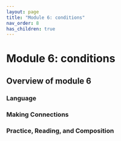 ```yaml
---
layout: page
title: "Module 6: conditions"
nav_order: 8
has_children: true
---
```



# Module 6: conditions


## Overview of module 6

### Language



### Making Connections 

### Practice, Reading, and Composition
